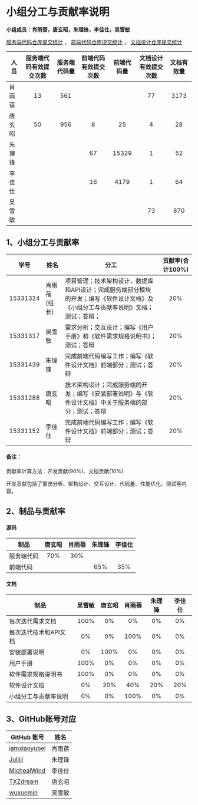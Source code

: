 # 小组分工与贡献率说明
**小组成员：肖雨蓓，唐玄昭，朱理锋，李佳仕，吴雪敏**

[服务端代码仓库提交统计](https://github.com/SYSU-ActivityPlusPC/service-end/graphs/contributors) ， [前端代码仓库提交统计](https://github.com/SYSU-ActivityPlusPC/front-end/graphs/contributors) ， [文档设计仓库提交统计](https://github.com/SYSU-ActivityPlusPC/document/graphs/contributors)

|人员|服务端代码有效提交次数|服务端代码量|前端代码有效提交次数|前端代码量|文档设计有效提交次数|文档有效量|
|--|:--:|:--:|:--:|:--:|:--:|:--:|
|肖雨蓓|13|561|||77|3173|
|唐玄昭|50|956|8|25|4|28|
|朱理锋|||67|15329|1|52|
|李佳仕|||16|4179|1|64|
|吴雪敏|||||73|870|

## 1、小组分工与贡献率
|学号|姓名|分工|贡献率(合计100%)|
|--|--|--|:--:|
|15331324|肖雨蓓(组长)|项目管理；技术架构设计，数据库和API设计；完成服务端部分模块的开发；编写《软件设计文档》及《小组分工与贡献率说明》文档；测试；答辩；|20%|
|15331317|吴雪敏|需求分析；交互设计；编写《用户手册》和《软件需求规格说明书》；测试；答辩|20%|
|15331439|朱理锋|完成前端代码编写工作；编写《软件设计文档》前端部分；测试；答辩|20%|
|15331288|唐玄昭|技术架构设计；完成服务端的开发；编写《安装部署说明》与《软件设计文档》中关于服务端的部分；测试；答辩|20%|
|15331152|李佳仕|完成前端代码编写工作；编写《软件设计文档》前端部分；测试；答辩|20%|

#### 备注：
贡献率计算方法：开发贡献(90%)、文档贡献(10%)

开发贡献包括了需求分析、架构设计、交互设计、代码量、性能优化、测试等内容。

## 2、制品与贡献率
#### 源码
|制品|唐玄昭|肖雨蓓|朱理锋|李佳仕|
|--|:--:|:--:|:--:|:--:|
|服务端代码|70%|30%|||
|前端代码|||65%|35%|

#### 文档
|制品|吴雪敏|唐玄昭|肖雨蓓|朱理锋|李佳仕|
|--|:--:|:--:|:--:|:--:|:--:|
|每次迭代需求文档|100%|0%|0%|0%|0%|
|每次迭代技术和API文档|0%|0%|100%|0%|0%|
|安装部署说明|0%|100%|0%|0%|0%|
|用户手册|100%|0%|0%|0%|0%|
|软件需求规格说明书|100%|0%|0%|0%|0%|
|软件设计文档|0%|20%|40%|20%|20%|
|小组分工与贡献率说明|0%|0%|100%|0%|0%|

## 3、GitHub账号对应
| GitHub 账号                               | 姓名   |
| --------------------------------------- | ---- |
| [iamxiaoyubei](https://github.com/iamxiaoyubei)     | 肖雨蓓  |
| [Juliiii](https://github.com/Juliiii)     | 朱理锋  |
| [MichealWind](https://github.com/MichealWind) | 李佳仕  |
| [TXZdream](https://github.com/TXZdream)   | 唐玄昭  |
| [wuxuemin](https://github.com/wuxuemin)|吴雪敏|
